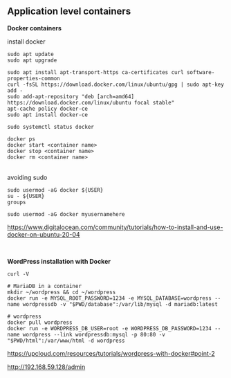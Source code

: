 ## Application level containers


**Docker containers**

install docker 
```
sudo apt update
sudo apt upgrade

sudo apt install apt-transport-https ca-certificates curl software-properties-common
curl -fsSL https://download.docker.com/linux/ubuntu/gpg | sudo apt-key add -
sudo add-apt-repository "deb [arch=amd64] https://download.docker.com/linux/ubuntu focal stable"
apt-cache policy docker-ce
sudo apt install docker-ce

sudo systemctl status docker

docker ps
docker start <container name>
docker stop <container name>
docker rm <container name>

```
<br>
avoiding sudo

```
sudo usermod -aG docker ${USER}
su - ${USER}
groups

sudo usermod -aG docker myusernamehere
```


https://www.digitalocean.com/community/tutorials/how-to-install-and-use-docker-on-ubuntu-20-04  

<br>

**WordPress installation with Docker**

```
curl -V

# MariaDB in a container
mkdir ~/wordpress && cd ~/wordpress
docker run -e MYSQL_ROOT_PASSWORD=1234 -e MYSQL_DATABASE=wordpress --name wordpressdb -v "$PWD/database":/var/lib/mysql -d mariadb:latest

# wordpress
docker pull wordpress
docker run -e WORDPRESS_DB_USER=root -e WORDPRESS_DB_PASSWORD=1234 --name wordpress --link wordpressdb:mysql -p 80:80 -v "$PWD/html":/var/www/html -d wordpress

```  
https://upcloud.com/resources/tutorials/wordpress-with-docker#point-2



http://192.168.59.128/admin

